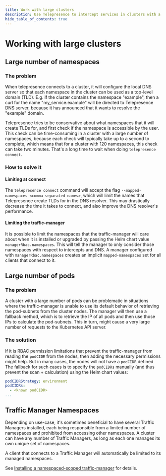 ```yaml
---
title: Work with large clusters
description: Use Telepresence to intercept services in clusters with a large number of namespaces and workloads.
hide_table_of_contents: true
---
```

# Working with large clusters

## Large number of namespaces

### The problem
When telepresence connects to a cluster, it will configure the local DNS server so that each namespace in the cluster can be used as a top-level domain (TLD). E.g. if the cluster contains the namespace "example", then a curl for the name "my_service.example" will be directed to Telepresence DNS server, because it has announced that it wants to resolve the "example" domain.

Telepresence tries to be conservative about what namespaces that it will create TLDs for, and first check if the namespace is accessible by the user. This check can be time-consuming in a cluster with a large number of namespaces, because each check will typically take up to a second to complete, which means that for a cluster with 120 namespaces, this check can take two minutes. That's a long time to wait when doing `telepresence connect`.

### How to solve it

#### Limiting at connect

The `telepresence connect` command will accept the flag `--mapped-namespaces <comma separated names>`, which will limit the names that Telepresence create TLDs for in the DNS resolver. This may drastically decrease the time it takes to connect, and also improve the DNS resolver's performance.

#### Limiting the traffic-manager

It is possible to limit the namespaces that the traffic-manager will care about when it is installed or upgraded by passing the Helm chart value `managerRbac.namespaces`. This will tell the manager to only consider those namespaces with respect to intercepts and DNS. A manager configured with `managerRbac.namespaces` creates an implicit `mapped-namespaces` set for all clients that connect to it.

## Large number of pods

### The problem

A cluster with a large number of pods can be problematic in situations where the traffic-manager is unable to use its default behavior of retrieving the pod-subnets from the cluster nodes. The manager will then use a fallback method, which is to retrieve the IP of all pods and then use those IPs to calculate the pod-subnets. This in turn, might cause a very large number of requests to the Kubernetes API server.

### The solution

If it is RBAC permission limitations that prevent the traffic-manager from reading the `podCIDR` from the nodes, then adding the necessary permissions might help. But in many cases, the nodes will not have a `podCIDR` defined. The fallback for such cases is to specify the `podCIDRs` manually (and thus prevent the scan + calculation) using the Helm chart values:

```yaml
podCIDRStrategy: environment
podCIDRs:
  - <known podCIDR>
...
```

## Traffic Manager Namespaces

Depending on use-case, it's sometimes beneficial to have several Traffic Managers installed, each being responsible from
a limited number of namespaces and prohibited from accessing other namespaces. A cluster can have any number of Traffic
Managers, as long as each one manages its own unique set of namespaces.

A client that connects to a Traffic Manager will automatically be limited to its managed namespaces.

See [Installing a namespaced-scoped traffic-manager](../install/manager.md#installing-a-namespace-scoped-traffic-manager) for details.
